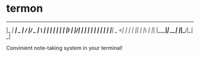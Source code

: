 # termon

  _____ _____ ____  __  __  ___  _   _ 
 |_   _| ____|  _ \|  \/  |/ _ \| \ | |
   | | |  _| | |_) | |\/| | | | |  \| |
   | | | |___|  _ <| |  | | |_| | |\  |
   |_| |_____|_| \_\_|  |_|\___/|_| \_|
                                       
Convinient note-taking system in your terminal!
